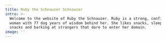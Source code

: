 ```yaml
---
title: Ruby the Schnauzer Schnauzer
intro: >-
  Welcome to the website of Ruby the Schnauzer. Ruby is a strong, confident
  woman with 77 dog years of wisdom behind her. She likes snacks, sleeping,
  snacks and barking at strangers that dare to enter her domain.  
image: ''
---
```


